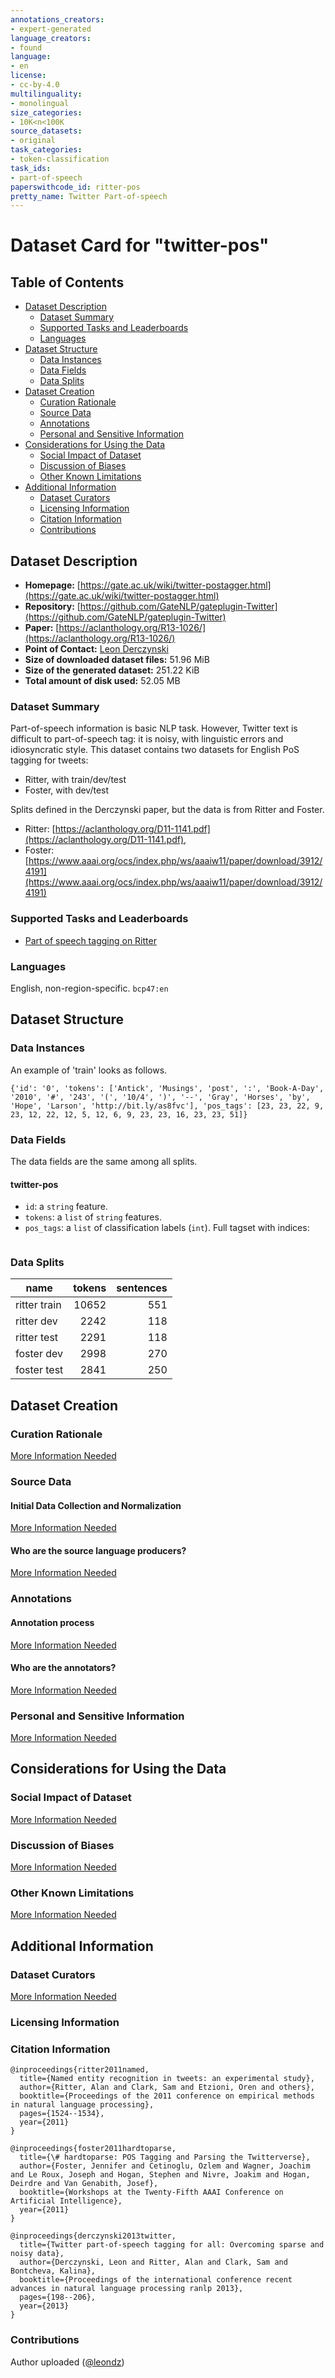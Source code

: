 ```yaml
---
annotations_creators:
- expert-generated
language_creators:
- found
language:
- en
license:
- cc-by-4.0
multilinguality:
- monolingual
size_categories:
- 10K<n<100K
source_datasets:
- original
task_categories:
- token-classification
task_ids:
- part-of-speech
paperswithcode_id: ritter-pos
pretty_name: Twitter Part-of-speech
---
```


# Dataset Card for "twitter-pos"

## Table of Contents
- [Dataset Description](#dataset-description)
  - [Dataset Summary](#dataset-summary)
  - [Supported Tasks and Leaderboards](#supported-tasks-and-leaderboards)
  - [Languages](#languages)
- [Dataset Structure](#dataset-structure)
  - [Data Instances](#data-instances)
  - [Data Fields](#data-fields)
  - [Data Splits](#data-splits)
- [Dataset Creation](#dataset-creation)
  - [Curation Rationale](#curation-rationale)
  - [Source Data](#source-data)
  - [Annotations](#annotations)
  - [Personal and Sensitive Information](#personal-and-sensitive-information)
- [Considerations for Using the Data](#considerations-for-using-the-data)
  - [Social Impact of Dataset](#social-impact-of-dataset)
  - [Discussion of Biases](#discussion-of-biases)
  - [Other Known Limitations](#other-known-limitations)
- [Additional Information](#additional-information)
  - [Dataset Curators](#dataset-curators)
  - [Licensing Information](#licensing-information)
  - [Citation Information](#citation-information)
  - [Contributions](#contributions)

## Dataset Description

- **Homepage:** [https://gate.ac.uk/wiki/twitter-postagger.html](https://gate.ac.uk/wiki/twitter-postagger.html)
- **Repository:** [https://github.com/GateNLP/gateplugin-Twitter](https://github.com/GateNLP/gateplugin-Twitter)
- **Paper:** [https://aclanthology.org/R13-1026/](https://aclanthology.org/R13-1026/)
- **Point of Contact:** [Leon Derczynski](https://github.com/leondz)
- **Size of downloaded dataset files:** 51.96 MiB
- **Size of the generated dataset:** 251.22 KiB
- **Total amount of disk used:** 52.05 MB

### Dataset Summary

Part-of-speech information is basic NLP task. However, Twitter text
is difficult to part-of-speech tag: it is noisy, with linguistic errors and idiosyncratic style.
This dataset contains two datasets for English PoS tagging for tweets:

* Ritter, with train/dev/test
* Foster, with dev/test

Splits defined in the Derczynski paper, but the data is from Ritter and Foster.

* Ritter: [https://aclanthology.org/D11-1141.pdf](https://aclanthology.org/D11-1141.pdf), 
* Foster: [https://www.aaai.org/ocs/index.php/ws/aaaiw11/paper/download/3912/4191](https://www.aaai.org/ocs/index.php/ws/aaaiw11/paper/download/3912/4191)

### Supported Tasks and Leaderboards

* [Part of speech tagging on Ritter](https://paperswithcode.com/sota/part-of-speech-tagging-on-ritter)

### Languages

English, non-region-specific. `bcp47:en`

## Dataset Structure

### Data Instances

An example of 'train' looks as follows.

```
{'id': '0', 'tokens': ['Antick', 'Musings', 'post', ':', 'Book-A-Day', '2010', '#', '243', '(', '10/4', ')', '--', 'Gray', 'Horses', 'by', 'Hope', 'Larson', 'http://bit.ly/as8fvc'], 'pos_tags': [23, 23, 22, 9, 23, 12, 22, 12, 5, 12, 6, 9, 23, 23, 16, 23, 23, 51]}
```


### Data Fields

The data fields are the same among all splits.

#### twitter-pos
- `id`: a `string` feature.
- `tokens`: a `list` of `string` features.
- `pos_tags`: a `list` of classification labels (`int`). Full tagset with indices:

```python

```


### Data Splits

|  name   |tokens|sentences|
|---------|----:|---------:|
|ritter train|10652|551|
|ritter dev  |2242|118|
|ritter test |2291|118|
|foster dev  |2998|270|
|foster test |2841|250|

## Dataset Creation

### Curation Rationale

[More Information Needed](https://github.com/huggingface/datasets/blob/master/CONTRIBUTING.md#how-to-contribute-to-the-dataset-cards)

### Source Data

#### Initial Data Collection and Normalization

[More Information Needed](https://github.com/huggingface/datasets/blob/master/CONTRIBUTING.md#how-to-contribute-to-the-dataset-cards)

#### Who are the source language producers?

[More Information Needed](https://github.com/huggingface/datasets/blob/master/CONTRIBUTING.md#how-to-contribute-to-the-dataset-cards)

### Annotations

#### Annotation process

[More Information Needed](https://github.com/huggingface/datasets/blob/master/CONTRIBUTING.md#how-to-contribute-to-the-dataset-cards)

#### Who are the annotators?

[More Information Needed](https://github.com/huggingface/datasets/blob/master/CONTRIBUTING.md#how-to-contribute-to-the-dataset-cards)

### Personal and Sensitive Information

[More Information Needed](https://github.com/huggingface/datasets/blob/master/CONTRIBUTING.md#how-to-contribute-to-the-dataset-cards)

## Considerations for Using the Data

### Social Impact of Dataset

[More Information Needed](https://github.com/huggingface/datasets/blob/master/CONTRIBUTING.md#how-to-contribute-to-the-dataset-cards)

### Discussion of Biases

[More Information Needed](https://github.com/huggingface/datasets/blob/master/CONTRIBUTING.md#how-to-contribute-to-the-dataset-cards)

### Other Known Limitations

[More Information Needed](https://github.com/huggingface/datasets/blob/master/CONTRIBUTING.md#how-to-contribute-to-the-dataset-cards)

## Additional Information

### Dataset Curators

[More Information Needed](https://github.com/huggingface/datasets/blob/master/CONTRIBUTING.md#how-to-contribute-to-the-dataset-cards)

### Licensing Information


### Citation Information

```
@inproceedings{ritter2011named,
  title={Named entity recognition in tweets: an experimental study},
  author={Ritter, Alan and Clark, Sam and Etzioni, Oren and others},
  booktitle={Proceedings of the 2011 conference on empirical methods in natural language processing},
  pages={1524--1534},
  year={2011}
}

@inproceedings{foster2011hardtoparse,
  title={\# hardtoparse: POS Tagging and Parsing the Twitterverse},
  author={Foster, Jennifer and Cetinoglu, Ozlem and Wagner, Joachim and Le Roux, Joseph and Hogan, Stephen and Nivre, Joakim and Hogan, Deirdre and Van Genabith, Josef},
  booktitle={Workshops at the Twenty-Fifth AAAI Conference on Artificial Intelligence},
  year={2011}
}

@inproceedings{derczynski2013twitter,
  title={Twitter part-of-speech tagging for all: Overcoming sparse and noisy data},
  author={Derczynski, Leon and Ritter, Alan and Clark, Sam and Bontcheva, Kalina},
  booktitle={Proceedings of the international conference recent advances in natural language processing ranlp 2013},
  pages={198--206},
  year={2013}
}

```


### Contributions

Author uploaded ([@leondz](https://github.com/leondz))